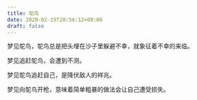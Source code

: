 ```yaml
---
title: 鸵鸟
date: 2020-02-15T20:54:12+08:00
draft: false
---
```


梦见鸵鸟，鸵鸟总是把头埋在沙子里躲避不幸，就象征着不幸的来临。



梦见追赶鸵鸟，会遭到不测。



梦见鸵鸟追赶自己，是降伏敌人的祥兆。



梦见向鸵鸟开枪，意味着简单粗暴的做法会让自己遭受损失。

